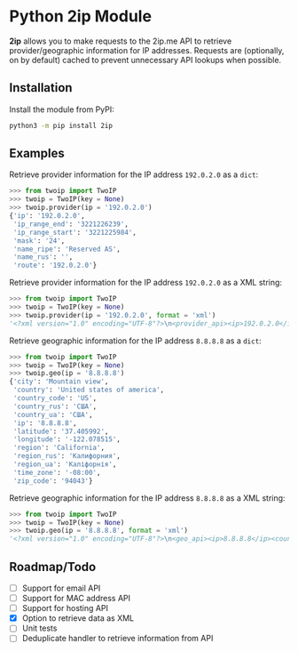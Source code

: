 # Python 2ip Module

**2ip** allows you to make requests to the 2ip.me API to retrieve provider/geographic information for IP addresses. Requests are (optionally, on by default) cached to prevent unnecessary API lookups when possible.

## Installation

Install the module from PyPI:

```bash
python3 -m pip install 2ip
```

## Examples

Retrieve provider information for the IP address `192.0.2.0` as a `dict`:

```python
>>> from twoip import TwoIP
>>> twoip = TwoIP(key = None)
>>> twoip.provider(ip = '192.0.2.0')
{'ip': '192.0.2.0',
 'ip_range_end': '3221226239',
 'ip_range_start': '3221225984',
 'mask': '24',
 'name_ripe': 'Reserved AS',
 'name_rus': '',
 'route': '192.0.2.0'}
```

Retrieve provider information for the IP address `192.0.2.0` as a XML string:

```python
>>> from twoip import TwoIP
>>> twoip = TwoIP(key = None)
>>> twoip.provider(ip = '192.0.2.0', format = 'xml')
'<?xml version="1.0" encoding="UTF-8"?>\n<provider_api><ip>192.0.2.0</ip><name_ripe>Reserved AS</name_ripe><name_rus></name_rus><ip_range_start>3221225984</ip_range_start><ip_range_end>3221226239</ip_range_end><route>192.0.2.0</route><mask>24</mask></provider_api>'
```

Retrieve geographic information for the IP address `8.8.8.8` as a `dict`:

```python
>>> from twoip import TwoIP
>>> twoip = TwoIP(key = None)
>>> twoip.geo(ip = '8.8.8.8')
{'city': 'Mountain view',
 'country': 'United states of america',
 'country_code': 'US',
 'country_rus': 'США',
 'country_ua': 'США',
 'ip': '8.8.8.8',
 'latitude': '37.405992',
 'longitude': '-122.078515',
 'region': 'California',
 'region_rus': 'Калифорния',
 'region_ua': 'Каліфорнія',
 'time_zone': '-08:00',
 'zip_code': '94043'}
```

Retrieve geographic information for the IP address `8.8.8.8` as a XML string:

```python
>>> from twoip import TwoIP
>>> twoip = TwoIP(key = None)
>>> twoip.geo(ip = '8.8.8.8', format = 'xml')
'<?xml version="1.0" encoding="UTF-8"?>\n<geo_api><ip>8.8.8.8</ip><country_code>US</country_code><country>United states of america</country><country_rus>США</country_rus><country_ua>США</country_ua><region>California</region><region_rus>Калифорния</region_rus><region_ua>Каліфорнія</region_ua><city>Mountain view</city><latitude>37.405992</latitude><longitude>-122.078515</longitude><zip_code>94043</zip_code><time_zone>-08:00</time_zone></geo_api>'
```

## Roadmap/Todo

- [ ] Support for email API
- [ ] Support for MAC address API
- [ ] Support for hosting API
- [x] Option to retrieve data as XML
- [ ] Unit tests
- [ ] Deduplicate handler to retrieve information from API

